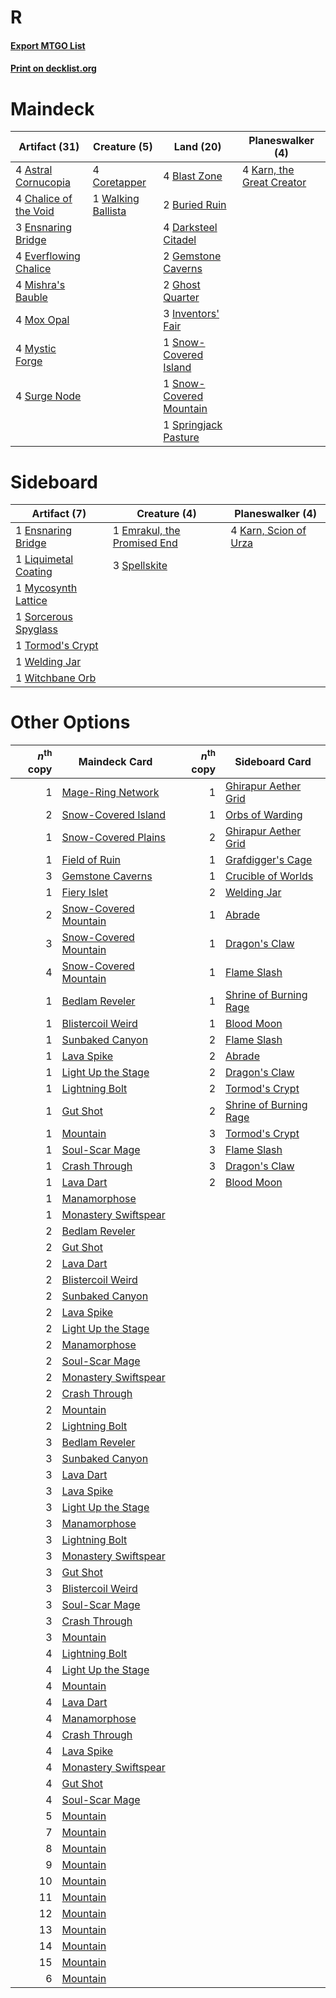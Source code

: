 # R

#### [Export MTGO List](../collection/R/R.txt)
#### [Print on decklist.org](http://decklist.org/?deckmain=4%09Astral%20Cornucopia%0A4%09Blast%20Zone%0A2%09Buried%20Ruin%0A4%09Chalice%20of%20the%20Void%0A4%09Coretapper%0A4%09Darksteel%20Citadel%0A3%09Ensnaring%20Bridge%0A4%09Everflowing%20Chalice%0A2%09Gemstone%20Caverns%0A2%09Ghost%20Quarter%0A3%09Inventors'%20Fair%0A4%09Karn,%20the%20Great%20Creator%0A4%09Mishra's%20Bauble%0A4%09Mox%20Opal%0A4%09Mystic%20Forge%0A1%09Snow-Covered%20Island%0A1%09Snow-Covered%20Mountain%0A1%09Springjack%20Pasture%0A4%09Surge%20Node%0A1%09Walking%20Ballista&deckside=1%09Emrakul,%20the%20Promised%20End%0A1%09Ensnaring%20Bridge%0A4%09Karn,%20Scion%20of%20Urza%0A1%09Liquimetal%20Coating%0A1%09Mycosynth%20Lattice%0A1%09Sorcerous%20Spyglass%0A3%09Spellskite%0A1%09Tormod's%20Crypt%0A1%09Welding%20Jar%0A1%09Witchbane%20Orb)
# Maindeck

|                                         Artifact (31)                                          |                                        Creature (5)                                         |                                            Land (20)                                             |                                          Planeswalker (4)                                          |
|------------------------------------------------------------------------------------------------|---------------------------------------------------------------------------------------------|--------------------------------------------------------------------------------------------------|----------------------------------------------------------------------------------------------------|
|4 [Astral Cornucopia](http://gatherer.wizards.com/Pages/Card/Details.aspx?multiverseid=378529)  |4 [Coretapper](http://gatherer.wizards.com/Pages/Card/Details.aspx?multiverseid=49016)       |4 [Blast Zone](http://gatherer.wizards.com/Pages/Card/Details.aspx?multiverseid=461171)           |4 [Karn, the Great Creator](http://gatherer.wizards.com/Pages/Card/Details.aspx?multiverseid=460928)|
|4 [Chalice of the Void](http://gatherer.wizards.com/Pages/Card/Details.aspx?multiverseid=442211)|1 [Walking Ballista](http://gatherer.wizards.com/Pages/Card/Details.aspx?multiverseid=423848)|2 [Buried Ruin](http://gatherer.wizards.com/Pages/Card/Details.aspx?multiverseid=389453)          |                                                                                                    |
|3 [Ensnaring Bridge](http://gatherer.wizards.com/Pages/Card/Details.aspx?multiverseid=15866)    |                                                                                             |4 [Darksteel Citadel](http://gatherer.wizards.com/Pages/Card/Details.aspx?multiverseid=389479)    |                                                                                                    |
|4 [Everflowing Chalice](http://gatherer.wizards.com/Pages/Card/Details.aspx?multiverseid=220534)|                                                                                             |2 [Gemstone Caverns](http://gatherer.wizards.com/Pages/Card/Details.aspx?multiverseid=122094)     |                                                                                                    |
|4 [Mishra's Bauble](http://gatherer.wizards.com/Pages/Card/Details.aspx?multiverseid=122122)    |                                                                                             |2 [Ghost Quarter](http://gatherer.wizards.com/Pages/Card/Details.aspx?multiverseid=389534)        |                                                                                                    |
|4 [Mox Opal](http://gatherer.wizards.com/Pages/Card/Details.aspx?multiverseid=397719)           |                                                                                             |3 [Inventors' Fair](http://gatherer.wizards.com/Pages/Card/Details.aspx?multiverseid=417820)      |                                                                                                    |
|4 [Mystic Forge](http://gatherer.wizards.com/Pages/Card/Details.aspx?multiverseid=466987)       |                                                                                             |1 [Snow-Covered Island](http://gatherer.wizards.com/Pages/Card/Details.aspx?multiverseid=121130)  |                                                                                                    |
|4 [Surge Node](http://gatherer.wizards.com/Pages/Card/Details.aspx?multiverseid=194070)         |                                                                                             |1 [Snow-Covered Mountain](http://gatherer.wizards.com/Pages/Card/Details.aspx?multiverseid=121233)|                                                                                                    |
|                                                                                                |                                                                                             |1 [Springjack Pasture](http://gatherer.wizards.com/Pages/Card/Details.aspx?multiverseid=376518)   |                                                                                                    |


# Sideboard

|                                         Artifact (7)                                          |                                             Creature (4)                                             |                                        Planeswalker (4)                                        |
|-----------------------------------------------------------------------------------------------|------------------------------------------------------------------------------------------------------|------------------------------------------------------------------------------------------------|
|1 [Ensnaring Bridge](http://gatherer.wizards.com/Pages/Card/Details.aspx?multiverseid=15866)   |1 [Emrakul, the Promised End](http://gatherer.wizards.com/Pages/Card/Details.aspx?multiverseid=414295)|4 [Karn, Scion of Urza](http://gatherer.wizards.com/Pages/Card/Details.aspx?multiverseid=442889)|
|1 [Liquimetal Coating](http://gatherer.wizards.com/Pages/Card/Details.aspx?multiverseid=389578)|3 [Spellskite](http://gatherer.wizards.com/Pages/Card/Details.aspx?multiverseid=397743)               |                                                                                                |
|1 [Mycosynth Lattice](http://gatherer.wizards.com/Pages/Card/Details.aspx?multiverseid=446209) |                                                                                                      |                                                                                                |
|1 [Sorcerous Spyglass](http://gatherer.wizards.com/Pages/Card/Details.aspx?multiverseid=435407)|                                                                                                      |                                                                                                |
|1 [Tormod's Crypt](http://gatherer.wizards.com/Pages/Card/Details.aspx?multiverseid=389723)    |                                                                                                      |                                                                                                |
|1 [Welding Jar](http://gatherer.wizards.com/Pages/Card/Details.aspx?multiverseid=48328)        |                                                                                                      |                                                                                                |
|1 [Witchbane Orb](http://gatherer.wizards.com/Pages/Card/Details.aspx?multiverseid=233240)     |                                                                                                      |                                                                                                |


# Other Options

|*n*<sup>th</sup> copy|                                         Maindeck Card                                          |*n*<sup>th</sup> copy|                                         Sideboard Card                                          |
|--------------------:|------------------------------------------------------------------------------------------------|--------------------:|-------------------------------------------------------------------------------------------------|
|                    1|[Mage-Ring Network](http://gatherer.wizards.com/Pages/Card/Details.aspx?multiverseid=398533)    |                    1|[Ghirapur Aether Grid](http://gatherer.wizards.com/Pages/Card/Details.aspx?multiverseid=398517)  |
|                    2|[Snow-Covered Island](http://gatherer.wizards.com/Pages/Card/Details.aspx?multiverseid=121130)  |                    1|[Orbs of Warding](http://gatherer.wizards.com/Pages/Card/Details.aspx?multiverseid=398551)       |
|                    1|[Snow-Covered Plains](http://gatherer.wizards.com/Pages/Card/Details.aspx?multiverseid=121267)  |                    2|[Ghirapur Aether Grid](http://gatherer.wizards.com/Pages/Card/Details.aspx?multiverseid=398517)  |
|                    1|[Field of Ruin](http://gatherer.wizards.com/Pages/Card/Details.aspx?multiverseid=435415)        |                    1|[Grafdigger's Cage](http://gatherer.wizards.com/Pages/Card/Details.aspx?multiverseid=278452)     |
|                    3|[Gemstone Caverns](http://gatherer.wizards.com/Pages/Card/Details.aspx?multiverseid=122094)     |                    1|[Crucible of Worlds](http://gatherer.wizards.com/Pages/Card/Details.aspx?multiverseid=129480)    |
|                    1|[Fiery Islet](http://gatherer.wizards.com/Pages/Card/Details.aspx?multiverseid=464187)          |                    2|[Welding Jar](http://gatherer.wizards.com/Pages/Card/Details.aspx?multiverseid=48328)            |
|                    2|[Snow-Covered Mountain](http://gatherer.wizards.com/Pages/Card/Details.aspx?multiverseid=121233)|                    1|[Abrade](http://gatherer.wizards.com/Pages/Card/Details.aspx?multiverseid=430772)                |
|                    3|[Snow-Covered Mountain](http://gatherer.wizards.com/Pages/Card/Details.aspx?multiverseid=121233)|                    1|[Dragon's Claw](http://gatherer.wizards.com/Pages/Card/Details.aspx?multiverseid=129527)         |
|                    4|[Snow-Covered Mountain](http://gatherer.wizards.com/Pages/Card/Details.aspx?multiverseid=121233)|                    1|[Flame Slash](http://gatherer.wizards.com/Pages/Card/Details.aspx?multiverseid=416914)           |
|                    1|[Bedlam Reveler](http://gatherer.wizards.com/Pages/Card/Details.aspx?multiverseid=414415)       |                    1|[Shrine of Burning Rage](http://gatherer.wizards.com/Pages/Card/Details.aspx?multiverseid=218018)|
|                    1|[Blistercoil Weird](http://gatherer.wizards.com/Pages/Card/Details.aspx?multiverseid=289222)    |                    1|[Blood Moon](http://gatherer.wizards.com/Pages/Card/Details.aspx?multiverseid=45386)             |
|                    1|[Sunbaked Canyon](http://gatherer.wizards.com/Pages/Card/Details.aspx?multiverseid=464196)      |                    2|[Flame Slash](http://gatherer.wizards.com/Pages/Card/Details.aspx?multiverseid=416914)           |
|                    1|[Lava Spike](http://gatherer.wizards.com/Pages/Card/Details.aspx?multiverseid=79084)            |                    2|[Abrade](http://gatherer.wizards.com/Pages/Card/Details.aspx?multiverseid=430772)                |
|                    1|[Light Up the Stage](http://gatherer.wizards.com/Pages/Card/Details.aspx?multiverseid=457251)   |                    2|[Dragon's Claw](http://gatherer.wizards.com/Pages/Card/Details.aspx?multiverseid=129527)         |
|                    1|[Lightning Bolt](http://gatherer.wizards.com/Pages/Card/Details.aspx?multiverseid=806)          |                    2|[Tormod's Crypt](http://gatherer.wizards.com/Pages/Card/Details.aspx?multiverseid=389723)        |
|                    1|[Gut Shot](http://gatherer.wizards.com/Pages/Card/Details.aspx?multiverseid=397673)             |                    2|[Shrine of Burning Rage](http://gatherer.wizards.com/Pages/Card/Details.aspx?multiverseid=218018)|
|                    1|[Mountain](http://gatherer.wizards.com/Pages/Card/Details.aspx?multiverseid=439859)             |                    3|[Tormod's Crypt](http://gatherer.wizards.com/Pages/Card/Details.aspx?multiverseid=389723)        |
|                    1|[Soul-Scar Mage](http://gatherer.wizards.com/Pages/Card/Details.aspx?multiverseid=426850)       |                    3|[Flame Slash](http://gatherer.wizards.com/Pages/Card/Details.aspx?multiverseid=416914)           |
|                    1|[Crash Through](http://gatherer.wizards.com/Pages/Card/Details.aspx?multiverseid=430777)        |                    3|[Dragon's Claw](http://gatherer.wizards.com/Pages/Card/Details.aspx?multiverseid=129527)         |
|                    1|[Lava Dart](http://gatherer.wizards.com/Pages/Card/Details.aspx?multiverseid=29766)             |                    2|[Blood Moon](http://gatherer.wizards.com/Pages/Card/Details.aspx?multiverseid=45386)             |
|                    1|[Manamorphose](http://gatherer.wizards.com/Pages/Card/Details.aspx?multiverseid=370568)         |                     |                                                                                                 |
|                    1|[Monastery Swiftspear](http://gatherer.wizards.com/Pages/Card/Details.aspx?multiverseid=438706) |                     |                                                                                                 |
|                    2|[Bedlam Reveler](http://gatherer.wizards.com/Pages/Card/Details.aspx?multiverseid=414415)       |                     |                                                                                                 |
|                    2|[Gut Shot](http://gatherer.wizards.com/Pages/Card/Details.aspx?multiverseid=397673)             |                     |                                                                                                 |
|                    2|[Lava Dart](http://gatherer.wizards.com/Pages/Card/Details.aspx?multiverseid=29766)             |                     |                                                                                                 |
|                    2|[Blistercoil Weird](http://gatherer.wizards.com/Pages/Card/Details.aspx?multiverseid=289222)    |                     |                                                                                                 |
|                    2|[Sunbaked Canyon](http://gatherer.wizards.com/Pages/Card/Details.aspx?multiverseid=464196)      |                     |                                                                                                 |
|                    2|[Lava Spike](http://gatherer.wizards.com/Pages/Card/Details.aspx?multiverseid=79084)            |                     |                                                                                                 |
|                    2|[Light Up the Stage](http://gatherer.wizards.com/Pages/Card/Details.aspx?multiverseid=457251)   |                     |                                                                                                 |
|                    2|[Manamorphose](http://gatherer.wizards.com/Pages/Card/Details.aspx?multiverseid=370568)         |                     |                                                                                                 |
|                    2|[Soul-Scar Mage](http://gatherer.wizards.com/Pages/Card/Details.aspx?multiverseid=426850)       |                     |                                                                                                 |
|                    2|[Monastery Swiftspear](http://gatherer.wizards.com/Pages/Card/Details.aspx?multiverseid=438706) |                     |                                                                                                 |
|                    2|[Crash Through](http://gatherer.wizards.com/Pages/Card/Details.aspx?multiverseid=430777)        |                     |                                                                                                 |
|                    2|[Mountain](http://gatherer.wizards.com/Pages/Card/Details.aspx?multiverseid=439859)             |                     |                                                                                                 |
|                    2|[Lightning Bolt](http://gatherer.wizards.com/Pages/Card/Details.aspx?multiverseid=806)          |                     |                                                                                                 |
|                    3|[Bedlam Reveler](http://gatherer.wizards.com/Pages/Card/Details.aspx?multiverseid=414415)       |                     |                                                                                                 |
|                    3|[Sunbaked Canyon](http://gatherer.wizards.com/Pages/Card/Details.aspx?multiverseid=464196)      |                     |                                                                                                 |
|                    3|[Lava Dart](http://gatherer.wizards.com/Pages/Card/Details.aspx?multiverseid=29766)             |                     |                                                                                                 |
|                    3|[Lava Spike](http://gatherer.wizards.com/Pages/Card/Details.aspx?multiverseid=79084)            |                     |                                                                                                 |
|                    3|[Light Up the Stage](http://gatherer.wizards.com/Pages/Card/Details.aspx?multiverseid=457251)   |                     |                                                                                                 |
|                    3|[Manamorphose](http://gatherer.wizards.com/Pages/Card/Details.aspx?multiverseid=370568)         |                     |                                                                                                 |
|                    3|[Lightning Bolt](http://gatherer.wizards.com/Pages/Card/Details.aspx?multiverseid=806)          |                     |                                                                                                 |
|                    3|[Monastery Swiftspear](http://gatherer.wizards.com/Pages/Card/Details.aspx?multiverseid=438706) |                     |                                                                                                 |
|                    3|[Gut Shot](http://gatherer.wizards.com/Pages/Card/Details.aspx?multiverseid=397673)             |                     |                                                                                                 |
|                    3|[Blistercoil Weird](http://gatherer.wizards.com/Pages/Card/Details.aspx?multiverseid=289222)    |                     |                                                                                                 |
|                    3|[Soul-Scar Mage](http://gatherer.wizards.com/Pages/Card/Details.aspx?multiverseid=426850)       |                     |                                                                                                 |
|                    3|[Crash Through](http://gatherer.wizards.com/Pages/Card/Details.aspx?multiverseid=430777)        |                     |                                                                                                 |
|                    3|[Mountain](http://gatherer.wizards.com/Pages/Card/Details.aspx?multiverseid=439859)             |                     |                                                                                                 |
|                    4|[Lightning Bolt](http://gatherer.wizards.com/Pages/Card/Details.aspx?multiverseid=806)          |                     |                                                                                                 |
|                    4|[Light Up the Stage](http://gatherer.wizards.com/Pages/Card/Details.aspx?multiverseid=457251)   |                     |                                                                                                 |
|                    4|[Mountain](http://gatherer.wizards.com/Pages/Card/Details.aspx?multiverseid=439859)             |                     |                                                                                                 |
|                    4|[Lava Dart](http://gatherer.wizards.com/Pages/Card/Details.aspx?multiverseid=29766)             |                     |                                                                                                 |
|                    4|[Manamorphose](http://gatherer.wizards.com/Pages/Card/Details.aspx?multiverseid=370568)         |                     |                                                                                                 |
|                    4|[Crash Through](http://gatherer.wizards.com/Pages/Card/Details.aspx?multiverseid=430777)        |                     |                                                                                                 |
|                    4|[Lava Spike](http://gatherer.wizards.com/Pages/Card/Details.aspx?multiverseid=79084)            |                     |                                                                                                 |
|                    4|[Monastery Swiftspear](http://gatherer.wizards.com/Pages/Card/Details.aspx?multiverseid=438706) |                     |                                                                                                 |
|                    4|[Gut Shot](http://gatherer.wizards.com/Pages/Card/Details.aspx?multiverseid=397673)             |                     |                                                                                                 |
|                    4|[Soul-Scar Mage](http://gatherer.wizards.com/Pages/Card/Details.aspx?multiverseid=426850)       |                     |                                                                                                 |
|                    5|[Mountain](http://gatherer.wizards.com/Pages/Card/Details.aspx?multiverseid=439859)             |                     |                                                                                                 |
|                    7|[Mountain](http://gatherer.wizards.com/Pages/Card/Details.aspx?multiverseid=439859)             |                     |                                                                                                 |
|                    8|[Mountain](http://gatherer.wizards.com/Pages/Card/Details.aspx?multiverseid=439859)             |                     |                                                                                                 |
|                    9|[Mountain](http://gatherer.wizards.com/Pages/Card/Details.aspx?multiverseid=439859)             |                     |                                                                                                 |
|                   10|[Mountain](http://gatherer.wizards.com/Pages/Card/Details.aspx?multiverseid=439859)             |                     |                                                                                                 |
|                   11|[Mountain](http://gatherer.wizards.com/Pages/Card/Details.aspx?multiverseid=439859)             |                     |                                                                                                 |
|                   12|[Mountain](http://gatherer.wizards.com/Pages/Card/Details.aspx?multiverseid=439859)             |                     |                                                                                                 |
|                   13|[Mountain](http://gatherer.wizards.com/Pages/Card/Details.aspx?multiverseid=439859)             |                     |                                                                                                 |
|                   14|[Mountain](http://gatherer.wizards.com/Pages/Card/Details.aspx?multiverseid=439859)             |                     |                                                                                                 |
|                   15|[Mountain](http://gatherer.wizards.com/Pages/Card/Details.aspx?multiverseid=439859)             |                     |                                                                                                 |
|                    6|[Mountain](http://gatherer.wizards.com/Pages/Card/Details.aspx?multiverseid=439859)             |                     |                                                                                                 |

